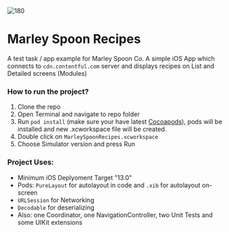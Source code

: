 ![180](https://user-images.githubusercontent.com/15157565/128105299-f824d830-80db-40c6-bf1b-6252ef2933bb.png)
# Marley Spoon Recipes
A test task / app example for Marley Spoon Co.
A simple iOS App which connects to `cdn.contentful.com` server and displays recipes on List and Detailed screens (Modules)

### How to run the project?

1. Clone the repo
2. Open Terminal and navigate to repo folder
3. Run `pod install` (make sure your have latest [Cocoapods](https://guides.cocoapods.org/using/getting-started.html#installation)), pods will be installed and new  .xcworkspace file will be created.
4. Double click on `MarleySpoonRecipes.xcworkspace`
5. Choose Simulator version and press Run

### Project Uses:

- Minimum iOS Deplyoment Target "13.0"
- Pods: `PureLayout` for autolayout in code and `.xib` for autolayout on-screen
- `URLSession` for Networking
- `Decodable` for deserializing
- Also: one Coordinator, one NavigationController, two Unit Tests and some UIKit extensions
